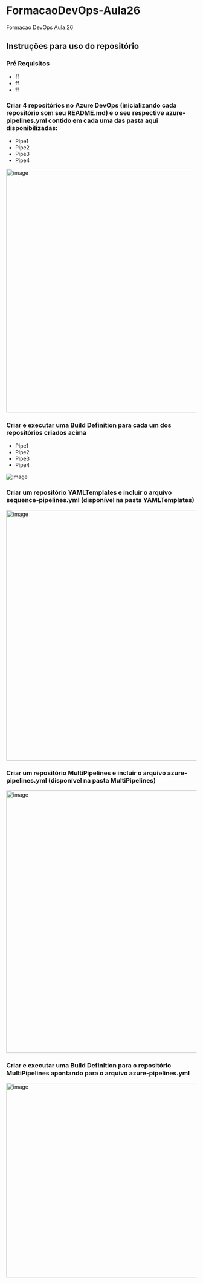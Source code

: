 # FormacaoDevOps-Aula26
Formacao DevOps Aula 26

## Instruções para uso do repositório

### Pré Requisitos
- ff
- ff
- ff

### Criar 4 repositórios no Azure DevOps (inicializando cada repositório som seu README.md) e o seu respective azure-pipelines.yml contido em cada uma das pasta aqui disponibilizadas:
- Pipe1
- Pipe2
- Pipe3
- Pipe4

<img width="645" alt="image" src="https://github.com/azurenapratica/FormacaoDevOps-Aula26/assets/8333012/08ecb263-79b2-4f2f-86c3-08112da510aa">

### Criar e executar uma Build Definition para cada um dos repositórios criados acima
- Pipe1
- Pipe2
- Pipe3
- Pipe4

![image](https://github.com/azurenapratica/FormacaoDevOps-Aula26/assets/8333012/8ac80d37-bf66-4022-b7ee-eac62d6bc25c)

### Criar um repositório YAMLTemplates e incluir o arquivo sequence-pipelines.yml (disponível na pasta YAMLTemplates)
<img width="663" alt="image" src="https://github.com/azurenapratica/FormacaoDevOps-Aula26/assets/8333012/e03cda40-3ca2-431c-9eed-457329ac074b">


### Criar um repositório MultiPipelines e incluir o arquivo azure-pipelines.yml (disponível na pasta MultiPipelines)
<img width="694" alt="image" src="https://github.com/azurenapratica/FormacaoDevOps-Aula26/assets/8333012/1046eb9e-3193-4912-bc8b-e566973d9a56">

### Criar e executar uma Build Definition para o repositório MultiPipelines apontando para o arquivo azure-pipelines.yml

<img width="515" alt="image" src="https://github.com/azurenapratica/FormacaoDevOps-Aula26/assets/8333012/549ba279-e168-4229-960a-56d0e84ceb59">

